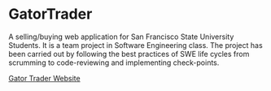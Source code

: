 # GatorTrader
A selling/buying web application for San Francisco State University Students. It is a team project in Software Engineering class. The project has been carried out by following the best practices of SWE life cycles from scrumming to code-reviewing and implementing check-points.

[Gator Trader Website](https://se-csc648-fa18-section1-team02.herokuapp.com/)
